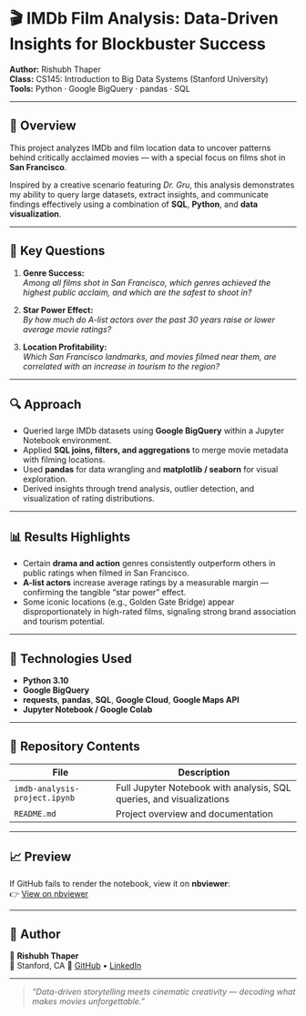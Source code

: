 # 🎬 IMDb Film Analysis: Data-Driven Insights for Blockbuster Success

**Author:** Rishubh Thaper  
**Class:** CS145: Introduction to Big Data Systems (Stanford University)  
**Tools:** Python · Google BigQuery · pandas · SQL

---

## 🧠 Overview

This project analyzes IMDb and film location data to uncover patterns behind critically acclaimed movies — with a special focus on films shot in **San Francisco**.  

Inspired by a creative scenario featuring *Dr. Gru*, this analysis demonstrates my ability to query large datasets, extract insights, and communicate findings effectively using a combination of **SQL**, **Python**, and **data visualization**.

---

## 🎯 Key Questions

1. **Genre Success:**  
   *Among all films shot in San Francisco, which genres achieved the highest public acclaim, and which are the safest to shoot in?*

2. **Star Power Effect:**  
   *By how much do A-list actors over the past 30 years raise or lower average movie ratings?*

3. **Location Profitability:**  
   *Which San Francisco landmarks, and movies filmed near them, are correlated with an increase in tourism to the region?*

---

## 🔍 Approach

- Queried large IMDb datasets using **Google BigQuery** within a Jupyter Notebook environment.  
- Applied **SQL joins, filters, and aggregations** to merge movie metadata with filming locations.  
- Used **pandas** for data wrangling and **matplotlib / seaborn** for visual exploration.  
- Derived insights through trend analysis, outlier detection, and visualization of rating distributions.

---

## 📊 Results Highlights

- Certain **drama and action** genres consistently outperform others in public ratings when filmed in San Francisco.  
- **A-list actors** increase average ratings by a measurable margin — confirming the tangible “star power” effect.  
- Some iconic locations (e.g., Golden Gate Bridge) appear disproportionately in high-rated films, signaling strong brand association and tourism potential.

---

## 🧰 Technologies Used

- **Python 3.10**  
- **Google BigQuery**  
- **requests**, **pandas**, **SQL**, **Google Cloud**, **Google Maps API**
- **Jupyter Notebook / Google Colab**

---

## 📁 Repository Contents

| File | Description |
|------|--------------|
| `imdb-analysis-project.ipynb` | Full Jupyter Notebook with analysis, SQL queries, and visualizations |
| `README.md` | Project overview and documentation |

---

## 📈 Preview

If GitHub fails to render the notebook, view it on **nbviewer**:  
👉 [View on nbviewer](https://nbviewer.org/github/rthaper01/imdb-analysis-project/blob/main/imdb-analysis-project.ipynb)

---

## 💬 Author

👤 **Rishubh Thaper**  
📍 Stanford, CA 
🔗 [GitHub](https://github.com/rthaper01) • [LinkedIn](https://linkedin.com/in/rishubh-thaper)

---

> *“Data-driven storytelling meets cinematic creativity — decoding what makes movies unforgettable.”*

